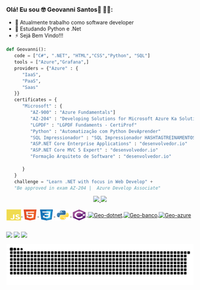 ###  Olá! Eu sou 🤓 Geovanni Santos👋 👨‍💻: 


- 🔭 Atualmente trabalho como software developer 
- 🌱 Estudando Python e .Net
- ⚡ Sejá Bem Vindo!!!

```python
def Geovanni():
   code = ["C#", ".NET", "HTML","CSS","Python", "SQL"]
   tools = ["Azure","Grafana",]
   providers = {"Azure" : {
      "IaaS",
      "PaaS",
      "Saas"
   }}
   certificates = {
      "Microsoft" : {
         "AZ-900" : "Azure Fundamentals"]
         "AZ-204" : "Developing Solutions for Microsoft Azure Ka Solution"
         "LGPDF" : "LGPDF Fundaments - CertiProf"
         "Python" : "Automatização com Python DevAprender"
         "SQL Impressionador" : "SQL Impressionador HASHTAGTREINAMENTOS"
         "ASP.NET Core Enterprise Applications" : "desenvolvedor.io"
         "ASP.NET Core MVC 5 Expert" : "desenvolvedor.io"
         "Formação Arquiteto de Software" : "desenvolvedor.io"
         
      }
   }
   challenge = "Learn .NET with focus in Web Develop" +
   "Be approved in exam AZ-204 |  Azure Develop Associate"

```


<div align="center">
  <a href="https://github.com/GeovanniSantos1">
  <img height="180em" src="https://github-readme-stats.vercel.app/api?username=GeovanniSantos1&show_icons=true&theme=dracula&include_all_commits=true&count_private=true"/>
  <img height="180em" src="https://github-readme-stats.vercel.app/api/top-langs/?username=GeovanniSantos1&layout=compact&langs_count=7&theme=dracula"/>
</div>

  <div style="display: inline_block"><br>
  <img align="center" alt="Geo-Js" height="30" width="40" src="https://raw.githubusercontent.com/devicons/devicon/master/icons/javascript/javascript-plain.svg">
  <img align="center" alt="Geo-HTML" height="30" width="40" src="https://raw.githubusercontent.com/devicons/devicon/master/icons/html5/html5-original.svg">
  <img align="center" alt="Geo-CSS" height="30" width="40" src="https://raw.githubusercontent.com/devicons/devicon/master/icons/css3/css3-original.svg">
  <img align="center" alt="Geo-Python" height="30" width="40" src="https://raw.githubusercontent.com/devicons/devicon/master/icons/python/python-original.svg">
  <img align="center" alt="Geo-Csharp" height="30" width="40" src="https://raw.githubusercontent.com/devicons/devicon/master/icons/csharp/csharp-original.svg">
  <img align="center" alt="Geo-dotnet" height="30" width="40" src="https://cdn.jsdelivr.net/gh/devicons/devicon/icons/dotnetcore/dotnetcore-plain.svg">
  <img align="center" alt="Geo-banco" height="30" width="40" src="http://code.benco.io/icon-collection/azure-icons/Azure-SQL-VM.svg">
  <img align="center" alt="Geo-azure" height="30" width="40" src="https://swimburger.net/media/ppnn3pcl/azure.png">
    
    


</div>
  
  ##
  
  <div> 
 <a href="https://discord.gg/841309442854879242" target="_blank"><img src="https://img.shields.io/badge/Discord-7289DA?style=for-the-badge&logo=discord&logoColor=white" target="_blank"></a> 
  <a href = "mailto:geovanni.oliveira@ivoryit.com.br"><img src="https://img.shields.io/badge/-Gmail-%23333?style=for-the-badge&logo=gmail&logoColor=white" target="_blank"></a>
  <a href="https://www.linkedin.com/in/geovanni-santos-de-oliveira-986243140/" target="_blank"><img src="https://img.shields.io/badge/-LinkedIn-%230077B5?style=for-the-badge&logo=linkedin&logoColor=white" target="_blank"></a> 
     
     
 
![Snake animation](https://github.com/GeovanniSantos1/GeovanniSantos1/blob/output/github-contribution-grid-snake.svg)
    
    
</div>
